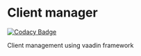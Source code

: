 # Client manager

[![Codacy Badge](https://api.codacy.com/project/badge/Grade/bbdb62657d2b4ff28c290149c9c5383e)](https://app.codacy.com/app/Ramonrune/client-manager?utm_source=github.com&utm_medium=referral&utm_content=Ramonrune/client-manager&utm_campaign=Badge_Grade_Dashboard)

Client management using vaadin framework

